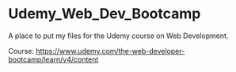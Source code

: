 # Udemy_Web_Dev_Bootcamp

A place to put my files for the Udemy course on Web Development.

Course: https://www.udemy.com/the-web-developer-bootcamp/learn/v4/content

